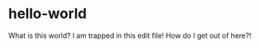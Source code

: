 hello-world
===========

What is this world? I am trapped in this edit file! How do I get out of here?!

